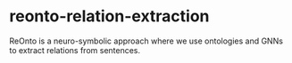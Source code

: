 # reonto-relation-extraction
ReOnto is a neuro-symbolic approach where we use ontologies and GNNs to extract relations from sentences.
